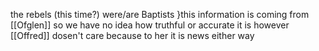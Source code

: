 the rebels (this time?) were/are Baptists 
}this information is coming from [[Ofglen]] so we have no idea how truthful or accurate it is however [[Offred]] dosen't care because to her it is news either way
	
	